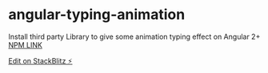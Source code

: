 # angular-typing-animation

Install third party Library to give some animation typing effect on Angular 2+ 
[NPM LINK](https://www.npmjs.com/package/angular-typing-animation)

[Edit on StackBlitz ⚡️](https://stackblitz.com/edit/angular-typing-animation)